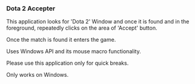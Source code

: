 
### Dota 2 Accepter

This application looks for 'Dota 2' Window and once it is found and in the foreground, repeatedly clicks on the area of 'Accept' button.

Once the match is found it enters the game.

Uses Windows API and its mouse macro functionality.

Please use this application only for quick breaks.

Only works on Windows.
